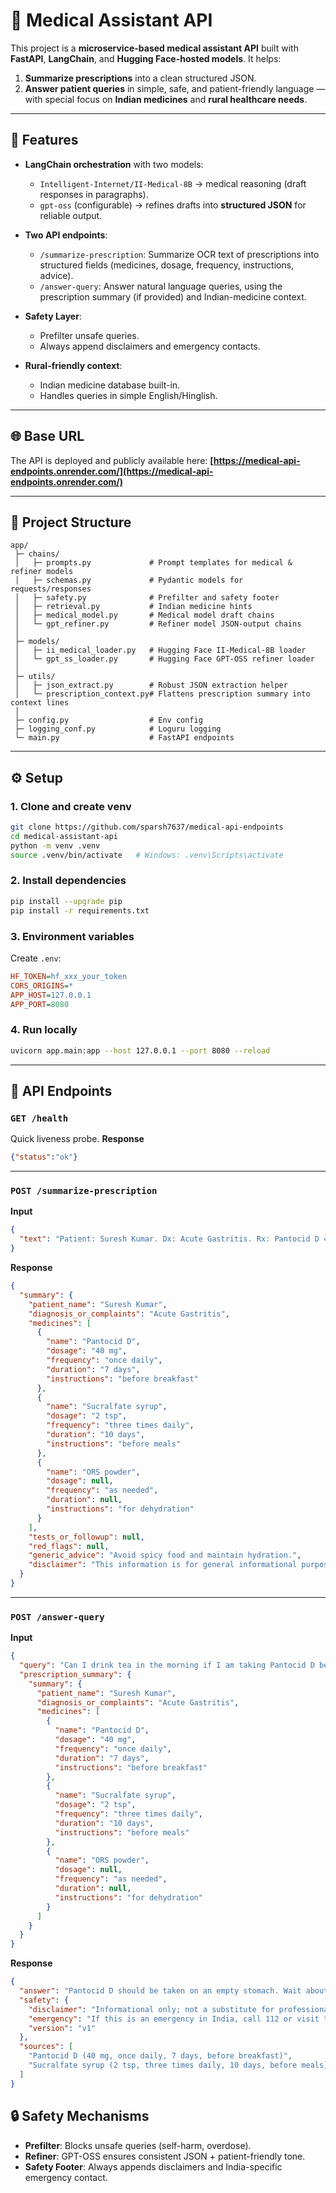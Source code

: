 
# 🏥 Medical Assistant API

This project is a **microservice-based medical assistant API** built with **FastAPI**, **LangChain**, and **Hugging Face-hosted models**. It helps:

1. **Summarize prescriptions** into a clean structured JSON.
2. **Answer patient queries** in simple, safe, and patient-friendly language — with special focus on **Indian medicines** and **rural healthcare needs**.

---

## 🚀 Features

* **LangChain orchestration** with two models:

  * `Intelligent-Internet/II-Medical-8B` → medical reasoning (draft responses in paragraphs).
  * `gpt-oss` (configurable) → refines drafts into **structured JSON** for reliable output.
* **Two API endpoints**:

  * `/summarize-prescription`: Summarize OCR text of prescriptions into structured fields (medicines, dosage, frequency, instructions, advice).
  * `/answer-query`: Answer natural language queries, using the prescription summary (if provided) and Indian-medicine context.
* **Safety Layer**:

  * Prefilter unsafe queries.
  * Always append disclaimers and emergency contacts.
* **Rural-friendly context**:

  * Indian medicine database built-in.
  * Handles queries in simple English/Hinglish.

---

## 🌐 Base URL

The API is deployed and publicly available here:
 **[https://medical-api-endpoints.onrender.com/](https://medical-api-endpoints.onrender.com/)**

---

## 📂 Project Structure

```
app/
 ├─ chains/
 │   ├─ prompts.py             # Prompt templates for medical & refiner models
 │   ├─ schemas.py             # Pydantic models for requests/responses
 │   ├─ safety.py              # Prefilter and safety footer
 │   ├─ retrieval.py           # Indian medicine hints
 │   ├─ medical_model.py       # Medical model draft chains
 │   └─ gpt_refiner.py         # Refiner model JSON-output chains
 │
 ├─ models/
 │   ├─ ii_medical_loader.py   # Hugging Face II-Medical-8B loader
 │   └─ gpt_ss_loader.py       # Hugging Face GPT-OSS refiner loader
 │
 ├─ utils/
 │   ├─ json_extract.py        # Robust JSON extraction helper
 │   └─ prescription_context.py# Flattens prescription summary into context lines
 │
 ├─ config.py                  # Env config
 ├─ logging_conf.py            # Loguru logging
 └─ main.py                    # FastAPI endpoints
```

---

## ⚙️ Setup

### 1. Clone and create venv

```bash
git clone https://github.com/sparsh7637/medical-api-endpoints
cd medical-assistant-api
python -m venv .venv
source .venv/bin/activate   # Windows: .venv\Scripts\activate
```

### 2. Install dependencies

```bash
pip install --upgrade pip
pip install -r requirements.txt
```

### 3. Environment variables

Create `.env`:

```ini
HF_TOKEN=hf_xxx_your_token
CORS_ORIGINS=*
APP_HOST=127.0.0.1
APP_PORT=8080
```

### 4. Run locally

```bash
uvicorn app.main:app --host 127.0.0.1 --port 8080 --reload
```


---

## 📡 API Endpoints

### `GET /health`

Quick liveness probe.
**Response**

```json
{"status":"ok"}
```

---

### `POST /summarize-prescription`

**Input**

```json
{
  "text": "Patient: Suresh Kumar. Dx: Acute Gastritis. Rx: Pantocid D 40 mg OD before breakfast x 7 days; Sucralfate syrup 2 tsp TID before meals x 10 days; ORS powder as needed for dehydration."
}
```

**Response**

```json
{
  "summary": {
    "patient_name": "Suresh Kumar",
    "diagnosis_or_complaints": "Acute Gastritis",
    "medicines": [
      {
        "name": "Pantocid D",
        "dosage": "40 mg",
        "frequency": "once daily",
        "duration": "7 days",
        "instructions": "before breakfast"
      },
      {
        "name": "Sucralfate syrup",
        "dosage": "2 tsp",
        "frequency": "three times daily",
        "duration": "10 days",
        "instructions": "before meals"
      },
      {
        "name": "ORS powder",
        "dosage": null,
        "frequency": "as needed",
        "duration": null,
        "instructions": "for dehydration"
      }
    ],
    "tests_or_followup": null,
    "red_flags": null,
    "generic_advice": "Avoid spicy food and maintain hydration.",
    "disclaimer": "This information is for general informational purposes only and does not constitute medical advice."
  }
}
```

---

### `POST /answer-query`

**Input**

```json
{
  "query": "Can I drink tea in the morning if I am taking Pantocid D before breakfast?",
  "prescription_summary": {
    "summary": {
      "patient_name": "Suresh Kumar",
      "diagnosis_or_complaints": "Acute Gastritis",
      "medicines": [
        {
          "name": "Pantocid D",
          "dosage": "40 mg",
          "frequency": "once daily",
          "duration": "7 days",
          "instructions": "before breakfast"
        },
        {
          "name": "Sucralfate syrup",
          "dosage": "2 tsp",
          "frequency": "three times daily",
          "duration": "10 days",
          "instructions": "before meals"
        },
        {
          "name": "ORS powder",
          "dosage": null,
          "frequency": "as needed",
          "duration": null,
          "instructions": "for dehydration"
        }
      ]
    }
  }
}
```

**Response**

```json
{
  "answer": "Pantocid D should be taken on an empty stomach. Wait about 30 minutes before tea or breakfast. If stomach burning continues, consult your doctor.",
  "safety": {
    "disclaimer": "Informational only; not a substitute for professional medical advice.",
    "emergency": "If this is an emergency in India, call 112 or visit the nearest emergency department.",
    "version": "v1"
  },
  "sources": [
    "Pantocid D (40 mg, once daily, 7 days, before breakfast)",
    "Sucralfate syrup (2 tsp, three times daily, 10 days, before meals)"
  ]
}
```


## 🔒 Safety Mechanisms

* **Prefilter**: Blocks unsafe queries (self-harm, overdose).
* **Refiner**: GPT-OSS ensures consistent JSON + patient-friendly tone.
* **Safety Footer**: Always appends disclaimers and India-specific emergency contact.


